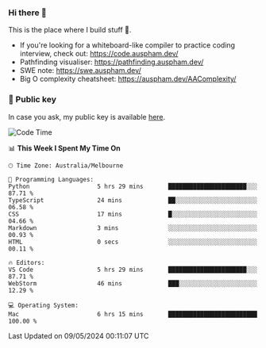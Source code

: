 ### Hi there 👋

This is the place where I build stuff 👀. 

- If you're looking for a whiteboard-like compiler to practice coding interview, check out: https://code.auspham.dev/
- Pathfinding visualiser: https://pathfinding.auspham.dev/
- SWE note: https://swe.auspham.dev/
- Big O complexity cheatsheet: https://auspham.dev/AAComplexity/

### 🔑 Public key

In case you ask, my public key is available [here](https://public.auspham.dev/).

<!--START_SECTION:waka-->
![Code Time](http://img.shields.io/badge/Code%20Time-1%2C261%20hrs%2032%20mins-blue)

📊 **This Week I Spent My Time On** 

```text
🕑︎ Time Zone: Australia/Melbourne

💬 Programming Languages: 
Python                   5 hrs 29 mins       ██████████████████████░░░   87.71 % 
TypeScript               24 mins             ██░░░░░░░░░░░░░░░░░░░░░░░   06.58 % 
CSS                      17 mins             █░░░░░░░░░░░░░░░░░░░░░░░░   04.66 % 
Markdown                 3 mins              ░░░░░░░░░░░░░░░░░░░░░░░░░   00.93 % 
HTML                     0 secs              ░░░░░░░░░░░░░░░░░░░░░░░░░   00.11 % 

🔥 Editors: 
VS Code                  5 hrs 29 mins       ██████████████████████░░░   87.71 % 
WebStorm                 46 mins             ███░░░░░░░░░░░░░░░░░░░░░░   12.29 % 

💻 Operating System: 
Mac                      6 hrs 15 mins       █████████████████████████   100.00 % 
```


 Last Updated on 09/05/2024 00:11:07 UTC
<!--END_SECTION:waka-->

<!--
**rockmanvnx6/rockmanvnx6** is a ✨ _special_ ✨ repository because its `README.md` (this file) appears on your GitHub profile.

Here are some ideas to get you started:

- 🔭 I’m currently working on ...
- 🌱 I’m currently learning ...
- 👯 I’m looking to collaborate on ...
- 🤔 I’m looking for help with ...
- 💬 Ask me about ...
- 📫 How to reach me: ...
- 😄 Pronouns: ...
- ⚡ Fun fact: ...
-->
